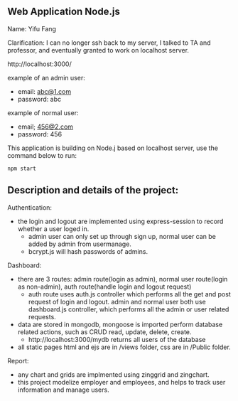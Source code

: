 ## Web Application Node.js

Name: Yifu Fang

Clarification: I can no longer ssh back to my server, I talked to TA and professor, and eventually granted to work on localhost server.

http://localhost:3000/

example of an admin user:
- email: abc@1.com
- password: abc

example of normal user:
- email; 456@2.com
- password: 456

This application is building on Node.j based on localhost server, use the command below to run:

    npm start

## Description and details of the project:

Authentication:

- the login and logout are implemented using express-session to record whether a user loged in.
    - admin user can only set up through sign up, normal user can be added by admin from usermanage.
    - bcrypt.js will hash passwords of admins.

Dashboard:

- there are 3 routes: admin route(login as admin), normal user route(login as non-admin), auth route(handle login and logout request)
    - auth route uses auth.js controller which performs all the get and post request of login and logout. admin and normal user both use dashboard.js controller, which performs all the admin or user related requests.
- data are stored in mongodb, mongoose is imported perform database related actions, such as CRUD read, update, delete, create.
    -  http://localhost:3000/mydb returns all users of the database
- all static pages html and ejs are in /views folder, css are in /Public folder.

Report:
- any chart and grids are implmented using zinggrid and zingchart.
- this project modelize employer and employees, and helps to track user information and manage users.
    


